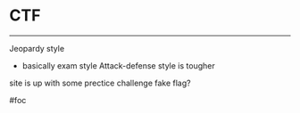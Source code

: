 # CTF 
---
Jeopardy style
- basically exam style
Attack-defense style is tougher 

site is up with some prectice challenge
fake flag?

#foc 